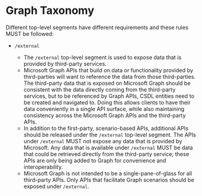 # Graph Taxonomy

Different top-level segments have different requirements and these rules MUST be followed:

* `/external`

    * The `/external` top-level segment is used to expose data that is provided by third-party services.
    * Microsoft Graph APIs that build on data or functionality provided by third-parties will want to reference the data from those third-parties.
    The third-party data that is exposed on Microsoft Graph should be consistent with the data directly coming from the third-party services, but to be referenced by Graph APIs, CSDL entities need to be created and navigated to.
    Doing this allows clients to have their data conveniently in a single API surface, while also maintaining consistency across the Microsoft Graph APIs and the third-party APIs.
    * In addition to the first-party, scenario-based APIs, additional APIs should be released under the `/external` top-level segment.
    The APIs under `/external` MUST not expose any data that is provided by Microsoft.
    Any data that is available under `/external` MUST be data that could be retrieved directly from the third-party service; these APIs are only being added to Graph for convenience and interoperability.
    * Microsoft Graph is not intended to be a single-pane-of-glass for all third-party APIs.
    Only APIs that facilitate Graph scenarios should be exposed under `/external`.
